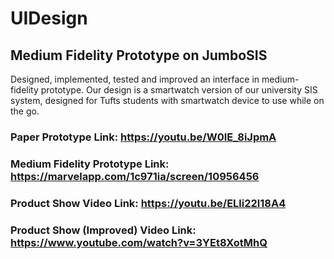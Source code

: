# UIDesign
## Medium Fidelity Prototype on JumboSIS
Designed, implemented, tested and improved an interface in medium-fidelity prototype.
Our design is a smartwatch version of  our university SIS system, designed for Tufts students with smartwatch device to use while on the go.
### Paper Prototype Link: https://youtu.be/W0IE_8iJpmA
### Medium Fidelity Prototype Link: https://marvelapp.com/1c971ia/screen/10956456
### Product Show Video Link: https://youtu.be/ELli22l18A4
### Product Show (Improved) Video Link: https://www.youtube.com/watch?v=3YEt8XotMhQ
